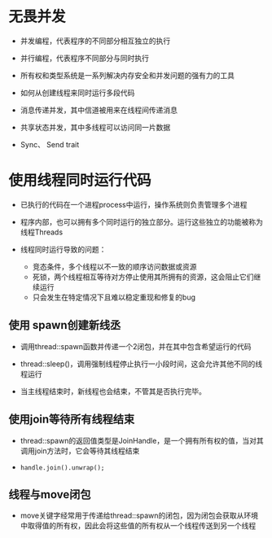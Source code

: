 # 无畏并发

- 并发编程，代表程序的不同部分相互独立的执行
- 并行编程，代表程序不同部分与同时执行

- 所有权和类型系统是一系列解决内存安全和并发问题的强有力的工具

- 如何从创建线程来同时运行多段代码
- 消息传递并发，其中信道被用来在线程间传递消息
- 共享状态并发，其中多线程可以访问同一片数据
- Sync、 Send trait

# 使用线程同时运行代码

- 已执行的代码在一个进程process中运行，操作系统则负责管理多个进程

- 程序内部，也可以拥有多个同时运行的独立部分。运行这些独立的功能被称为线程Threads

- 线程同时运行导致的问题：
  - 竞态条件，多个线程以不一致的顺序访问数据或资源
  - 死锁，两个线程相互等待对方停止使用其所拥有的资源，这会阻止它们继续运行
  - 只会发生在特定情况下且难以稳定重现和修复的bug

## 使用 spawn创建新线丞
- 调用thread::spawn函数并传递一个2闭包，并在其中包含希望运行的代码

- thread::sleep()，调用强制线程停止执行一小段时间，这会允许其他不同的线程运行

- 当主线程结束时，新线程也会结束，不管其是否执行完毕。

## 使用join等待所有线程结束
- thread::spawn的返回值类型是JoinHandle，是一个拥有所有权的值，当对其调用join方法时，它会等待其线程结束

- `handle.join().unwrap();`

## 线程与move闭包
- move关键字经常用于传递给thread::spawn的闭包，因为闭包会获取从环境中取得值的所有权，因此会将这些值的所有权从一个线程传送到另一个线程

